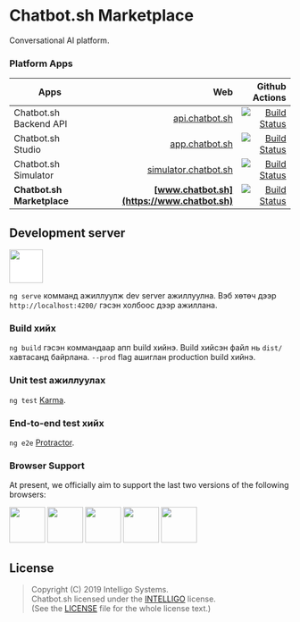 # Chatbot.sh Marketplace

Conversational AI platform.

### Platform Apps

| Apps                    |                                                    Web |  Github Actions                                                                                                                                                              |
| ----------------------- | -----------------------------------------------------: | ---------------------------------------------------------------------------------------------------------------------------------------------------------------------------: |
| Chatbot.sh Backend API |             [api.chatbot.sh](https://api.chatbot.sh) | [![Build Status](https://github.com/intelligo-systems/chatbot.sh/workflows/backend/badge.svg)](https://github.com/intelligo-systems/chatbot.sh/actions?workflow=backend)         |
| Chatbot.sh Studio      |             [app.chatbot.sh](https://app.chatbot.sh) | [![Build Status](https://github.com/intelligo-systems/chatbot.sh/workflows/studio/badge.svg)](https://github.com/intelligo-systems/chatbot.sh/actions?workflow=studio)           |
| Chatbot.sh Simulator   | [simulator.chatbot.sh](https://simulator.chatbot.sh) | [![Build Status](https://github.com/intelligo-systems/chatbot.sh/workflows/simulator/badge.svg)](https://github.com/intelligo-systems/chatbot.sh/actions?workflow=simulator)     |
| **Chatbot.sh Marketplace** |             **[www.chatbot.sh](https://www.chatbot.sh)** | [![Build Status](https://github.com/intelligo-systems/chatbot.sh/workflows/marketplace/badge.svg)](https://github.com/intelligo-systems/chatbot.sh/actions?workflow=marketplace) |

## Development server

[<img src="https://raw.githubusercontent.com/creativetimofficial/public-assets/master/logos/angular-logo.png" width="60" height="60" style="background:white;"/>](https://www.creative-tim.com/product/argon-dashboard-pro-angular)

`ng serve` комманд ажиллуулж dev server ажиллуулна. Вэб хөтөч дээр `http://localhost:4200/` гэсэн холбоос дээр ажиллана. 

### Build хийх

`ng build` гэсэн коммандаар апп build хийнэ. Build хийсэн файл нь `dist/` хавтасанд байрлана. `--prod` flag ашиглан production build хийнэ.

### Unit test ажиллуулах

`ng test` [Karma](https://karma-runner.github.io).

### End-to-end test хийх

`ng e2e` [Protractor](http://www.protractortest.org/).

### Browser Support

At present, we officially aim to support the last two versions of the following browsers:

<img src="https://s3.amazonaws.com/creativetim_bucket/github/browser/chrome.png" width="64" height="64"> <img src="https://s3.amazonaws.com/creativetim_bucket/github/browser/firefox.png" width="64" height="64"> <img src="https://s3.amazonaws.com/creativetim_bucket/github/browser/edge.png" width="64" height="64"> <img src="https://s3.amazonaws.com/creativetim_bucket/github/browser/safari.png" width="64" height="64"> <img src="https://s3.amazonaws.com/creativetim_bucket/github/browser/opera.png" width="64" height="64">

## License

> Copyright (C) 2019 Intelligo Systems.  
> Chatbot.sh licensed under the [INTELLIGO](../LICENSE) license.  
> (See the [LICENSE](./LICENSE) file for the whole license text.)

